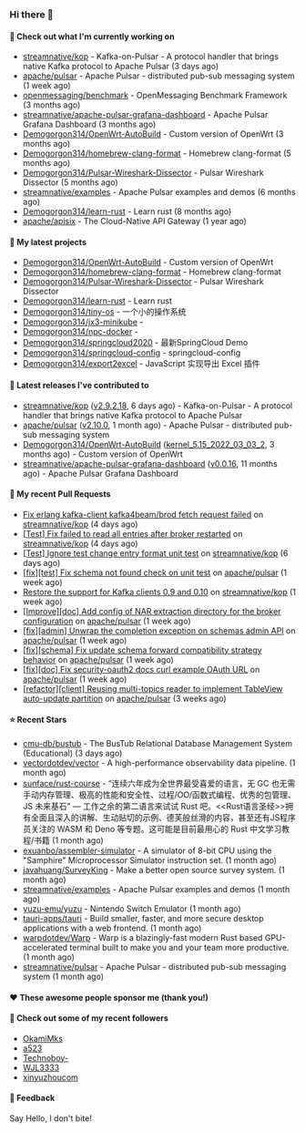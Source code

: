 ### Hi there 👋

#### 👷 Check out what I'm currently working on

- [streamnative/kop](https://github.com/streamnative/kop) - Kafka-on-Pulsar - A protocol handler that brings native Kafka protocol to Apache Pulsar (3 days ago)
- [apache/pulsar](https://github.com/apache/pulsar) - Apache Pulsar - distributed pub-sub messaging system (1 week ago)
- [openmessaging/benchmark](https://github.com/openmessaging/benchmark) - OpenMessaging Benchmark Framework (3 months ago)
- [streamnative/apache-pulsar-grafana-dashboard](https://github.com/streamnative/apache-pulsar-grafana-dashboard) - Apache Pulsar Grafana Dashboard (3 months ago)
- [Demogorgon314/OpenWrt-AutoBuild](https://github.com/Demogorgon314/OpenWrt-AutoBuild) - Custom version of OpenWrt (3 months ago)
- [Demogorgon314/homebrew-clang-format](https://github.com/Demogorgon314/homebrew-clang-format) - Homebrew clang-format (5 months ago)
- [Demogorgon314/Pulsar-Wireshark-Dissector](https://github.com/Demogorgon314/Pulsar-Wireshark-Dissector) - Pulsar Wireshark Dissector (5 months ago)
- [streamnative/examples](https://github.com/streamnative/examples) - Apache Pulsar examples and demos (6 months ago)
- [Demogorgon314/learn-rust](https://github.com/Demogorgon314/learn-rust) - Learn rust (8 months ago)
- [apache/apisix](https://github.com/apache/apisix) - The Cloud-Native API Gateway (1 year ago)

#### 🌱 My latest projects

- [Demogorgon314/OpenWrt-AutoBuild](https://github.com/Demogorgon314/OpenWrt-AutoBuild) - Custom version of OpenWrt
- [Demogorgon314/homebrew-clang-format](https://github.com/Demogorgon314/homebrew-clang-format) - Homebrew clang-format
- [Demogorgon314/Pulsar-Wireshark-Dissector](https://github.com/Demogorgon314/Pulsar-Wireshark-Dissector) - Pulsar Wireshark Dissector
- [Demogorgon314/learn-rust](https://github.com/Demogorgon314/learn-rust) - Learn rust
- [Demogorgon314/tiny-os](https://github.com/Demogorgon314/tiny-os) - 一个小的操作系统
- [Demogorgon314/jx3-minikube](https://github.com/Demogorgon314/jx3-minikube) - 
- [Demogorgon314/npc-docker](https://github.com/Demogorgon314/npc-docker) - 
- [Demogorgon314/springcloud2020](https://github.com/Demogorgon314/springcloud2020) - 最新SpringCloud Demo
- [Demogorgon314/springcloud-config](https://github.com/Demogorgon314/springcloud-config) - springcloud-config 
- [Demogorgon314/export2excel](https://github.com/Demogorgon314/export2excel) - JavaScript 实现导出 Excel 插件

#### 🔭 Latest releases I've contributed to

- [streamnative/kop](https://github.com/streamnative/kop) ([v2.9.2.18](https://github.com/streamnative/kop/releases/tag/v2.9.2.18), 6 days ago) - Kafka-on-Pulsar - A protocol handler that brings native Kafka protocol to Apache Pulsar
- [apache/pulsar](https://github.com/apache/pulsar) ([v2.10.0](https://github.com/apache/pulsar/releases/tag/v2.10.0), 1 month ago) - Apache Pulsar - distributed pub-sub messaging system
- [Demogorgon314/OpenWrt-AutoBuild](https://github.com/Demogorgon314/OpenWrt-AutoBuild) ([kernel_5.15_2022_03_03_2](https://github.com/Demogorgon314/OpenWrt-AutoBuild/releases/tag/kernel_5.15_2022_03_03_2), 3 months ago) - Custom version of OpenWrt
- [streamnative/apache-pulsar-grafana-dashboard](https://github.com/streamnative/apache-pulsar-grafana-dashboard) ([v0.0.16](https://github.com/streamnative/apache-pulsar-grafana-dashboard/releases/tag/v0.0.16), 11 months ago) - Apache Pulsar Grafana Dashboard

#### 🔨 My recent Pull Requests

- [Fix erlang kafka-client kafka4beam/brod fetch request failed](https://github.com/streamnative/kop/pull/1321) on [streamnative/kop](https://github.com/streamnative/kop) (4 days ago)
- [[Test] Fix failed to read all entries after broker restarted](https://github.com/streamnative/kop/pull/1319) on [streamnative/kop](https://github.com/streamnative/kop) (4 days ago)
- [[Test] Ignore test change entry format unit test](https://github.com/streamnative/kop/pull/1315) on [streamnative/kop](https://github.com/streamnative/kop) (6 days ago)
- [[fix][test] Fix schema not found check on unit test](https://github.com/apache/pulsar/pull/15815) on [apache/pulsar](https://github.com/apache/pulsar) (1 week ago)
- [Restore the support for Kafka clients 0.9 and 0.10](https://github.com/streamnative/kop/pull/1307) on [streamnative/kop](https://github.com/streamnative/kop) (1 week ago)
- [[Improve][doc] Add config of NAR extraction directory for the broker configuration](https://github.com/apache/pulsar/pull/15778) on [apache/pulsar](https://github.com/apache/pulsar) (1 week ago)
- [[fix][admin] Unwrap the completion exception on schemas admin API](https://github.com/apache/pulsar/pull/15733) on [apache/pulsar](https://github.com/apache/pulsar) (1 week ago)
- [[fix][schema] Fix update schema forward compatibility strategy behavior](https://github.com/apache/pulsar/pull/15718) on [apache/pulsar](https://github.com/apache/pulsar) (1 week ago)
- [[fix][doc] Fix security-oauth2 docs curl example OAuth URL](https://github.com/apache/pulsar/pull/15708) on [apache/pulsar](https://github.com/apache/pulsar) (1 week ago)
- [[refactor][client] Reusing multi-topics reader to implement TableView auto-update partition](https://github.com/apache/pulsar/pull/15589) on [apache/pulsar](https://github.com/apache/pulsar) (3 weeks ago)

#### ⭐ Recent Stars

- [cmu-db/bustub](https://github.com/cmu-db/bustub) - The BusTub Relational Database Management System (Educational) (3 days ago)
- [vectordotdev/vector](https://github.com/vectordotdev/vector) - A high-performance observability data pipeline. (1 month ago)
- [sunface/rust-course](https://github.com/sunface/rust-course) - “连续六年成为全世界最受喜爱的语言，无 GC 也无需手动内存管理、极高的性能和安全性、过程/OO/函数式编程、优秀的包管理、JS 未来基石&#34; — 工作之余的第二语言来试试 Rust 吧。&lt;&lt;Rust语言圣经&gt;&gt;拥有全面且深入的讲解、生动贴切的示例、德芙般丝滑的内容，甚至还有JS程序员关注的 WASM 和 Deno 等专题。这可能是目前最用心的 Rust 中文学习教程/书籍 (1 month ago)
- [exuanbo/assembler-simulator](https://github.com/exuanbo/assembler-simulator) - A simulator of 8-bit CPU using the &#34;Samphire&#34; Microprocessor Simulator instruction set. (1 month ago)
- [javahuang/SurveyKing](https://github.com/javahuang/SurveyKing) - Make a better open source survey system. (1 month ago)
- [streamnative/examples](https://github.com/streamnative/examples) - Apache Pulsar examples and demos (1 month ago)
- [yuzu-emu/yuzu](https://github.com/yuzu-emu/yuzu) - Nintendo Switch Emulator (1 month ago)
- [tauri-apps/tauri](https://github.com/tauri-apps/tauri) - Build smaller, faster, and more secure desktop applications with a web frontend. (1 month ago)
- [warpdotdev/Warp](https://github.com/warpdotdev/Warp) - Warp is a blazingly-fast modern Rust based GPU-accelerated terminal built to make you and your team more productive. (1 month ago)
- [streamnative/pulsar](https://github.com/streamnative/pulsar) - Apache Pulsar - distributed pub-sub messaging system (1 month ago)

#### ❤️ These awesome people sponsor me (thank you!)


#### 👯 Check out some of my recent followers

- [OkamiMks](https://github.com/OkamiMks)
- [a523](https://github.com/a523)
- [Technoboy-](https://github.com/Technoboy-)
- [WJL3333](https://github.com/WJL3333)
- [xinyuzhoucom](https://github.com/xinyuzhoucom)

#### 💬 Feedback

Say Hello, I don't bite!

